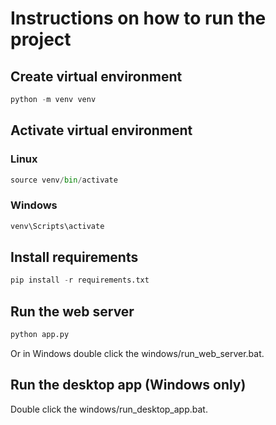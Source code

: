 # Instructions on how to run the project

## Create virtual environment
```python
python -m venv venv
```

## Activate virtual environment
### Linux
```python
source venv/bin/activate
```

### Windows
```python
venv\Scripts\activate
```

## Install requirements
```python
pip install -r requirements.txt
```

## Run the web server
```python
python app.py
```

Or in Windows double click the windows/run_web_server.bat.

## Run the desktop app (Windows only)
Double click the windows/run_desktop_app.bat.
